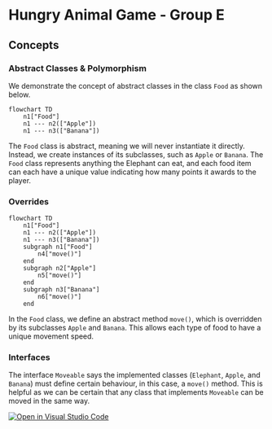 # Hungry Animal Game - Group E

## Concepts
### Abstract Classes & Polymorphism
We demonstrate the concept of abstract classes in the class `Food` as shown below.
```mermaid
flowchart TD
	n1["Food"]
	n1 --- n2(["Apple"])
	n1 --- n3(["Banana"])
```
The `Food` class is abstract, meaning we will never instantiate it directly. 
Instead, we create instances of its subclasses, such as `Apple` or `Banana`. 
The `Food` class represents anything the Elephant can eat, and each food item can each have a unique value indicating how many points it awards to the player.

### Overrides
```mermaid
flowchart TD
	n1["Food"]
	n1 --- n2(["Apple"])
	n1 --- n3(["Banana"])
	subgraph n1["Food"]
		n4["move()"]
	end
	subgraph n2["Apple"]
		n5["move()"]
	end
	subgraph n3["Banana"]
		n6["move()"]
	end
```

In the `Food` class, we define an abstract method `move()`, which is overridden by its subclasses `Apple` and `Banana`. This allows each type of food to have a unique movement speed.

### Interfaces
The interface `Moveable` says the implemented classes (`Elephant`, `Apple`, and `Banana`) must define certain behaviour, in this case, a `move()` method. This is helpful as we can be certain that any class that implements `Moveable` can be moved in the same way.

[![Open in Visual Studio Code](https://classroom.github.com/assets/open-in-vscode-2e0aaae1b6195c2367325f4f02e2d04e9abb55f0b24a779b69b11b9e10269abc.svg)](https://classroom.github.com/online_ide?assignment_repo_id=16138150&assignment_repo_type=AssignmentRepo)
